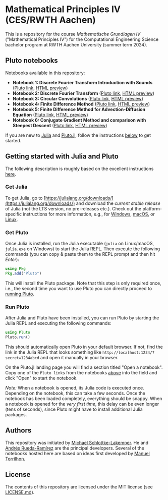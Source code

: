 # Mathematical Principles IV (CES/RWTH Aachen)
This is a repository for the course *Mathematische Grundlagen IV*
("Mathematical Principles IV") for the Computational Engineering Science
bachelor program at RWTH Aachen University (summer term 2024).

## Pluto notebooks
Notebooks available in this repository:
* **Notebook 1: Discrete Fourier Transform Introduction with Sounds**
  ([Pluto link](https://raw.githubusercontent.com/amrueda/ces-math-4/master/notebooks/play_sounds.jl),
   [HTML preview](https://amrueda.github.io/ces-math-4/play_sounds.html))
* **Notebook 2: Discrete Fourier Transform**
  ([Pluto link](https://raw.githubusercontent.com/amrueda/ces-math-4/master/notebooks/discrete_fourier_transform.jl),
   [HTML preview](https://amrueda.github.io/ces-math-4/discrete_fourier_transform.html))
* **Notebook 3: Circular Convolutions**
  ([Pluto link](https://raw.githubusercontent.com/amrueda/ces-math-4/master/notebooks/convolution.jl),
   [HTML preview](https://amrueda.github.io/ces-math-4/convolution.html))
* **Notebook 4: Finite Difference Method**
  ([Pluto link](https://raw.githubusercontent.com/amrueda/ces-math-4/master/notebooks/finite_difference_method.jl),
   [HTML preview](https://amrueda.github.io/ces-math-4/finite_difference_method.html))
* **Notebook 5: Finite Difference Method for Advection-Diffusion Equation**
  ([Pluto link](https://raw.githubusercontent.com/amrueda/ces-math-4/master/notebooks/finite_difference_method_advection_diffusion.jl),
   [HTML preview](https://amrueda.github.io/ces-math-4/finite_difference_method_advection_diffusion.html))
* **Notebook 6: Conjugate Gradient Method and comparison with Steepest Descent**
  ([Pluto link](https://raw.githubusercontent.com/amrueda/ces-math-4/master/notebooks/CG-method.jl),
   [HTML preview](https://amrueda.github.io/ces-math-4/CG-method.html))

If you are new to [Julia](https://julialang.org) and [Pluto.jl](https://github.com/fonsp/Pluto.jl),
follow the instructions [below](#getting-started-with-julia-and-pluto) to get started.

## Getting started with Julia and Pluto
The following description is roughly based on the excellent instructions
[here](https://computationalthinking.mit.edu/Spring21/installation/).

### Get Julia
To get Julia, go to
[https://julialang.org/downloads/](https://julialang.org/downloads/)
and download the *current stable release*
of Julia (not the LTS version, no pre-releases etc.). Check out the
platform-specific instructions for more information, e.g., for
[Windows](https://julialang.org/downloads/platform/#windows),
[macOS](https://julialang.org/downloads/platform/#macos), or
[Linux](https://julialang.org/downloads/platform/#linux_and_freebsd).

### Get Pluto
Once Julia is installed, run the Julia executable
(`julia` on Linux/macOS, `julia.exe` on Windows) to start the Julia REPL. Then
execute the following commands (you can copy & paste them to the REPL prompt and
then hit *Enter*):
```julia
using Pkg
Pkg.add("Pluto")
```
This will install the Pluto package. Note that this step is only required once,
i.e., the second time you want to use Pluto you can directly proceed to
[running Pluto](#run-pluto).

### Run Pluto
After Julia and Pluto have been installed, you can run Pluto by starting the
Julia REPL and executing the following commands:
```julia
using Pluto
Pluto.run()
```
This should automatically open Pluto in your default browser. If not, find the
link in the Julia REPL that looks something like
`http://localhost:1234/?secret=1234abcd` and open it manually in your browser.

On the Pluto.jl landing page you will find a section titled "Open a notebook".
Copy one of the `Pluto link`s from the notebooks [above](#pluto-notebooks) into
the field and click "Open" to start the notebook.

*Note:* When a notebook is opened, its Julia code is executed once. Depending on
the notebook, this can take a few seconds. Once the notebook has been loaded
completely, everything should be snappy. When a notebook is opened for the *very
first time*, this delay can be even longer (tens of seconds), since Pluto might
have to install additional Julia packages.

## Authors
This repository was initiated by [Michael Schlottke-Lakemper](https://lakemper.eu). 
He and [Andrés Rueda-Ramírez](https://www.acom.rwth-aachen.de/the-lab/team-people/name:andr-s_rueda-ram-rez)
are the principal developers. Several of the notebooks hosted here are
based on ideas first developed by [Manuel Torrilhon](https://www.acom.rwth-aachen.de).

## License
The contents of this repository are licensed under the MIT license (see
[LICENSE.md](LICENSE.md)).
